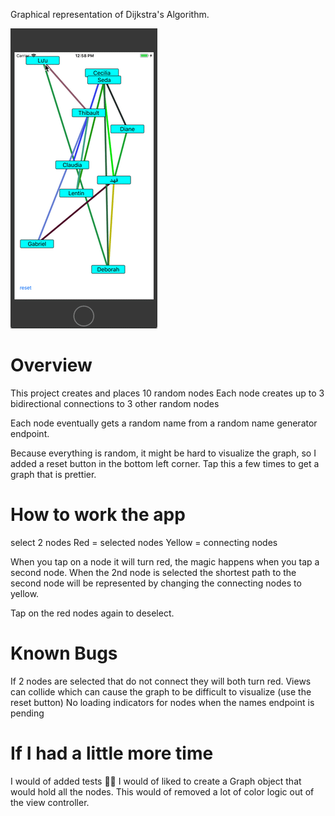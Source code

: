 Graphical representation of Dijkstra's Algorithm. 

![Dijkstra's Algorithm playing multiple GIFs](https://github.com/djk12587/Dijkstra-Algorithm-Graph/blob/master/an_example.gif?raw=true)

# Overview
This project creates and places 10 random nodes
Each node creates up to 3 bidirectional connections to 3 other random nodes

Each node eventually gets a random name from a random name generator endpoint.

Because everything is random, it might be hard to visualize the graph, so I added a reset button in the bottom left corner. Tap this a few times to get a graph that is prettier.

# How to work the app
select 2 nodes
Red = selected nodes
Yellow = connecting nodes

When you tap on a node it will turn red, the magic happens when you tap a second  node. When the 2nd node is selected the shortest path to the second node will be represented by changing the connecting nodes to yellow.

Tap on the red nodes again to deselect.

# Known Bugs
If 2 nodes are selected that do not connect they will both turn red.
Views can collide which can cause the graph to be difficult to visualize (use the reset button)
No loading indicators for nodes when the names endpoint is pending

# If I had a little more time
I would of added tests 🤷‍♂️
I would of liked to create a Graph object that would hold all the nodes. This would of removed a lot of color logic out of the view controller.
